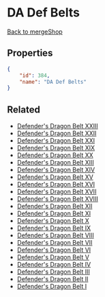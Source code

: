 # DA Def Belts

<no description available>

[Back to mergeShop](../merge-shops.md)

## Properties

```json
{
    "id": 384,
    "name": "DA Def Belts"
}
```

## Related

- [Defender's Dragon Belt XXIII](../items/18454-defender-s-dragon-belt-xxiii.md)
- [Defender's Dragon Belt XXII](../items/18448-defender-s-dragon-belt-xxii.md)
- [Defender's Dragon Belt XXI](../items/18442-defender-s-dragon-belt-xxi.md)
- [Defender's Dragon Belt XIX](../items/14980-defender-s-dragon-belt-xix.md)
- [Defender's Dragon Belt XX](../items/14982-defender-s-dragon-belt-xx.md)
- [Defender's Dragon Belt XIII](../items/10063-defender-s-dragon-belt-xiii.md)
- [Defender's Dragon Belt XIV](../items/12060-defender-s-dragon-belt-xiv.md)
- [Defender's Dragon Belt XV](../items/12061-defender-s-dragon-belt-xv.md)
- [Defender's Dragon Belt XVI](../items/12062-defender-s-dragon-belt-xvi.md)
- [Defender's Dragon Belt XVII](../items/12063-defender-s-dragon-belt-xvii.md)
- [Defender's Dragon Belt XVIII](../items/12064-defender-s-dragon-belt-xviii.md)
- [Defender's Dragon Belt XII](../items/7137-defender-s-dragon-belt-xii.md)
- [Defender's Dragon Belt XI](../items/6466-defender-s-dragon-belt-xi.md)
- [Defender's Dragon Belt X](../items/6464-defender-s-dragon-belt-x.md)
- [Defender's Dragon Belt IX](../items/6068-defender-s-dragon-belt-ix.md)
- [Defender's Dragon Belt VIII](../items/5543-defender-s-dragon-belt-viii.md)
- [Defender's Dragon Belt VII](../items/5541-defender-s-dragon-belt-vii.md)
- [Defender's Dragon Belt VI](../items/4605-defender-s-dragon-belt-vi.md)
- [Defender's Dragon Belt V](../items/4603-defender-s-dragon-belt-v.md)
- [Defender's Dragon Belt IV](../items/4171-defender-s-dragon-belt-iv.md)
- [Defender's Dragon Belt III](../items/4168-defender-s-dragon-belt-iii.md)
- [Defender's Dragon Belt II](../items/4167-defender-s-dragon-belt-ii.md)
- [Defender's Dragon Belt I](../items/4165-defender-s-dragon-belt-i.md)


